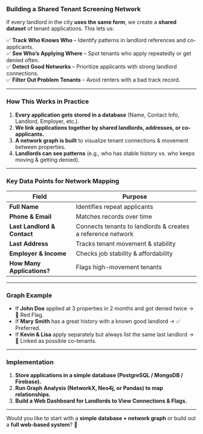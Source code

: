 ### **Building a Shared Tenant Screening Network**

If every landlord in the city **uses the same form**, we create a **shared dataset** of tenant applications. This lets us:

✅ **Track Who Knows Who** – Identify patterns in landlord references and co-applicants.  
✅ **See Who’s Applying Where** – Spot tenants who apply repeatedly or get denied often.  
✅ **Detect Good Networks** – Prioritize applicants with strong landlord connections.  
✅ **Filter Out Problem Tenants** – Avoid renters with a bad track record.

---

### **How This Works in Practice**

1. **Every application gets stored in a database** (Name, Contact Info, Landlord, Employer, etc.).
2. **We link applications together by shared landlords, addresses, or co-applicants.**
3. **A network graph is built** to visualize tenant connections & movement between properties.
4. **Landlords can see patterns** (e.g., who has stable history vs. who keeps moving & getting denied).

---

### **Key Data Points for Network Mapping**

|Field|Purpose|
|---|---|
|**Full Name**|Identifies repeat applicants|
|**Phone & Email**|Matches records over time|
|**Last Landlord & Contact**|Connects tenants to landlords & creates a reference network|
|**Last Address**|Tracks tenant movement & stability|
|**Employer & Income**|Checks job stability & affordability|
|**How Many Applications?**|Flags high-movement tenants|

---

### **Graph Example**

- If **John Doe** applied at 3 properties in 2 months and got denied twice → 🚩 Red Flag.
- If **Mary Smith** has a great history with a known good landlord → ✅ Preferred.
- If **Kevin & Lisa** apply separately but always list the same last landlord → 🔗 Linked as possible co-tenants.

---

### **Implementation**

1. **Store applications in a simple database (PostgreSQL / MongoDB / Firebase).**
2. **Run Graph Analysis (NetworkX, Neo4j, or Pandas) to map relationships.**
3. **Build a Web Dashboard for Landlords to View Connections & Flags.**

---

Would you like to start with a **simple database + network graph** or build out a **full web-based system**? 🚀